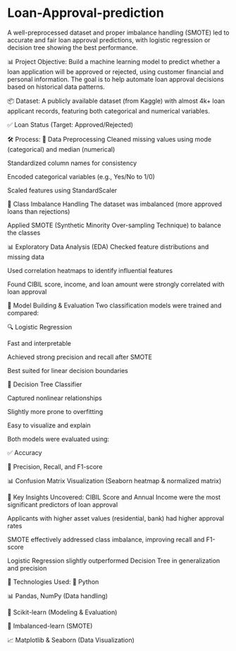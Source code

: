 # Loan-Approval-prediction
A well-preprocessed dataset and proper imbalance handling (SMOTE) led to accurate and fair loan approval predictions, with logistic regression or decision tree showing the best performance.

📊 Project Objective:
Build a machine learning model to predict whether a loan application will be approved or rejected, using customer financial and personal information. The goal is to help automate loan approval decisions based on historical data patterns.

📦 Dataset:
A publicly available dataset (from Kaggle) with almost 4k+ loan applicant records, featuring both categorical and numerical variables. 

✅ Loan Status (Target: Approved/Rejected)

🛠 Process:
🔹 Data Preprocessing
Cleaned missing values using mode (categorical) and median (numerical)

Standardized column names for consistency

Encoded categorical variables (e.g., Yes/No to 1/0)

Scaled features using StandardScaler

🔹 Class Imbalance Handling
The dataset was imbalanced (more approved loans than rejections)

Applied SMOTE (Synthetic Minority Over-sampling Technique) to balance the classes

📊 Exploratory Data Analysis (EDA)
Checked feature distributions and missing data

Used correlation heatmaps to identify influential features

Found CIBIL score, income, and loan amount were strongly correlated with loan approval

🤖 Model Building & Evaluation
Two classification models were trained and compared:

🔍 Logistic Regression

Fast and interpretable

Achieved strong precision and recall after SMOTE

Best suited for linear decision boundaries

🌳 Decision Tree Classifier

Captured nonlinear relationships

Slightly more prone to overfitting

Easy to visualize and explain

Both models were evaluated using:

✅ Accuracy

🎯 Precision, Recall, and F1-score

📊 Confusion Matrix Visualization (Seaborn heatmap & normalized matrix)

📌 Key Insights Uncovered:
CIBIL Score and Annual Income were the most significant predictors of loan approval

Applicants with higher asset values (residential, bank) had higher approval rates

SMOTE effectively addressed class imbalance, improving recall and F1-score

Logistic Regression slightly outperformed Decision Tree in generalization and precision

🧠 Technologies Used:
🐍 Python

📊 Pandas, NumPy (Data handling)

🤖 Scikit-learn (Modeling & Evaluation)

🧠 Imbalanced-learn (SMOTE)

📈 Matplotlib & Seaborn (Data Visualization)

